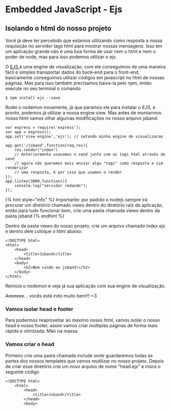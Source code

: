 # Embedded JavaScript - Ejs

## Isolando o html do nosso projeto

Você já deve ter percebido que estamos utilizando como resposta a nossa requisição no servidor tags html para mostrar nossas mensagens. Isso em um aplicação grande não é uma boa forma de usar nem o html e nem o poder de node, mas para isso podemos utilizar o ejs.

O [EJS ](http://ejs.co/)é uma engine de visualização, com ele conseguimos de uma maneira fácil e simples transportar dados do back-end para o front-end, basicamente conseguimos utilizar códigos em javascript no html de nossas páginas. Mas para isso também precisamos baixa-la pelo npm, então execute no seu terminal o comando

```
$ npm install ejs --save
```

Rodei o nodemon novamente, já que paramos ele para instalar o EJS, e pronto, podemos já utilizar a nossa engine view. Mas antes de montarmos nosso html vamos olhar algumas modificações no nosso arquivo jsband.

```text
var express = require('express');
var app = express();
app.set('view engine','ejs'); // setando minha engine de visualizacao

app.get('/jsband',function(req,res){
    res.render("index") 
    // Anteriormente usavamos o send junto com as tags html através do send
    // agora não queremos mais enviar algo "tags" como resposta e sim renderizar
    // uma resposta, é por isso que usamos o render
});
app.listen(3000,function(){
    console.log("servidor rodando");
});
```

{% hint style="info" %}
Importante: por padrão o nodejs sempre irá procurar um diretório chamado views dentro do diretório raiz da aplicação, então para tudo funcionar bem, crie uma pasta chamada views dentro da pasta jsband
{% endhint %}

Dentro da pasta views do nosso projeto, crie um arquivo chamado index.ejs e dentro dele coloque o html abaixo:

```text
<!DOCTYPE html>
<html>
    <head>
        <title>Jsband</title>
    </head>
    <body>
        <h2>Bem vindo ao jsband!</h2>
    </body>
</html>
```

Reinicie o nodemon e veja já sua aplicação com sua engine de visualização. 

Aeeeeee... vocês está indo muito bem!!! &lt;3

### Vamos isolar head e footer

Para podermos reaproveitar ao máximo nosso html, vamos isolar o nosso head e nosso footer, assim vamos criar múltiplas páginas de forma mais rápida e otimizada. Mão na massa.

### Vamos criar o head

Primeiro crie uma pasta chamada include onde guardaremos todas as partes dos nossos templates que vamos reutilizar no nosso projeto. Depois de criar esse diretório crie um novo arquivo de nome "head.ejs" e insira o seguinte código

```text
<!DOCTYPE html>
	<html>
		<head>
		    <title>Jsband</title>
		</head>
		<body>
```



